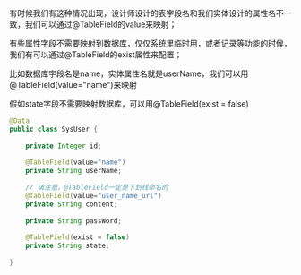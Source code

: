 
有时候我们有这种情况出现，设计师设计的表字段名和我们实体设计的属性名不一致，我们可以通过@TableField的value来映射；

有些属性字段不需要映射到数据库，仅仅系统里临时用，或者记录等功能的时候，我们有可以通过@TableField的exist属性来配置；

比如数据库字段名是name，实体属性名就是userName，我们可以用@TableField(value="name")来映射

假如state字段不需要映射数据库，可以用@TableField(exist = false)

```java
@Data
public class SysUser {
  
    private Integer id;
  
    @TableField(value="name")
    private String userName;
    
    // 请注意，@TableField一定是下划线命名的
    @TableField(value="user_name_url")
    private String content;
  
    private String passWord;
  
    @TableField(exist = false)
    private String state;
  
}
```
